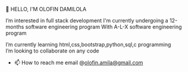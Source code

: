 🔗 
  HELLO, I'M OLOFIN DAMILOLA 

  I’m interested in full stack development
  I'm currently undergoing a 12-months software engineering program 
  With A-L-X software engineering program 

  I’m currently learning html,css,bootstrap,python,sql,c programming   
 I’m looking to collaborate on any code 
- 📫 How to reach me email @olofin.amila@gmail.com

<!---
olofindamilola/olofindamilola is a ✨ special ✨ repository because its `README.md` (this file) appears on your GitHub profile.
You can click the Preview link to take a look at your changes.
--->
